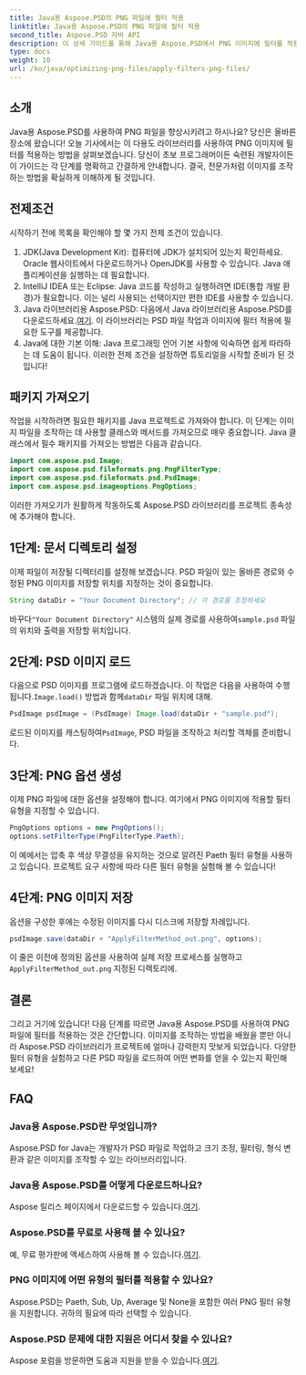 ```yaml
---
title: Java용 Aspose.PSD의 PNG 파일에 필터 적용
linktitle: Java용 Aspose.PSD의 PNG 파일에 필터 적용
second_title: Aspose.PSD 자바 API
description: 이 상세 가이드를 통해 Java용 Aspose.PSD에서 PNG 이미지에 필터를 적용하는 방법을 알아보세요. 놀라운 이미지 결과를 위한 간단한 단계.
type: docs
weight: 10
url: /ko/java/optimizing-png-files/apply-filters-png-files/
---
```

## 소개
Java용 Aspose.PSD를 사용하여 PNG 파일을 향상시키려고 하시나요? 당신은 올바른 장소에 왔습니다! 오늘 기사에서는 이 다용도 라이브러리를 사용하여 PNG 이미지에 필터를 적용하는 방법을 살펴보겠습니다. 당신이 초보 프로그래머이든 숙련된 개발자이든 이 가이드는 각 단계를 명확하고 간결하게 안내합니다. 결국, 전문가처럼 이미지를 조작하는 방법을 확실하게 이해하게 될 것입니다.
## 전제조건
시작하기 전에 목록을 확인해야 할 몇 가지 전제 조건이 있습니다.
1. JDK(Java Development Kit): 컴퓨터에 JDK가 설치되어 있는지 확인하세요. Oracle 웹사이트에서 다운로드하거나 OpenJDK를 사용할 수 있습니다. Java 애플리케이션을 실행하는 데 필요합니다.
2. IntelliJ IDEA 또는 Eclipse: Java 코드를 작성하고 실행하려면 IDE(통합 개발 환경)가 필요합니다. 이는 널리 사용되는 선택이지만 편한 IDE를 사용할 수 있습니다.
3.  Java 라이브러리용 Aspose.PSD: 다음에서 Java 라이브러리용 Aspose.PSD를 다운로드하세요.[여기](https://releases.aspose.com/psd/java/). 이 라이브러리는 PSD 파일 작업과 이미지에 필터 적용에 필요한 도구를 제공합니다.
4. Java에 대한 기본 이해: Java 프로그래밍 언어 기본 사항에 익숙하면 쉽게 따라하는 데 도움이 됩니다.
이러한 전제 조건을 설정하면 튜토리얼을 시작할 준비가 된 것입니다!
## 패키지 가져오기
작업을 시작하려면 필요한 패키지를 Java 프로젝트로 가져와야 합니다. 이 단계는 이미지 파일을 조작하는 데 사용할 클래스와 메서드를 가져오므로 매우 중요합니다.
Java 클래스에서 필수 패키지를 가져오는 방법은 다음과 같습니다.
```java
import com.aspose.psd.Image;
import com.aspose.psd.fileformats.png.PngFilterType;
import com.aspose.psd.fileformats.psd.PsdImage;
import com.aspose.psd.imageoptions.PngOptions;
```
이러한 가져오기가 원활하게 작동하도록 Aspose.PSD 라이브러리를 프로젝트 종속성에 추가해야 합니다.

## 1단계: 문서 디렉토리 설정
이제 파일이 저장될 디렉터리를 설정해 보겠습니다. PSD 파일이 있는 올바른 경로와 수정된 PNG 이미지를 저장할 위치를 지정하는 것이 중요합니다.
```java
String dataDir = "Your Document Directory"; // 이 경로를 조정하세요
```
 바꾸다`"Your Document Directory"` 시스템의 실제 경로를 사용하여`sample.psd` 파일의 위치와 출력을 저장할 위치입니다.
## 2단계: PSD 이미지 로드
 다음으로 PSD 이미지를 프로그램에 로드하겠습니다. 이 작업은 다음을 사용하여 수행됩니다.`Image.load()` 방법과 함께`dataDir` 파일 위치에 대해.
```java
PsdImage psdImage = (PsdImage) Image.load(dataDir + "sample.psd");
```
 로드된 이미지를 캐스팅하여`PsdImage`, PSD 파일을 조작하고 처리할 객체를 준비합니다. 
## 3단계: PNG 옵션 생성
이제 PNG 파일에 대한 옵션을 설정해야 합니다. 여기에서 PNG 이미지에 적용할 필터 유형을 지정할 수 있습니다.
```java
PngOptions options = new PngOptions();
options.setFilterType(PngFilterType.Paeth);
```
이 예에서는 압축 후 색상 무결성을 유지하는 것으로 알려진 Paeth 필터 유형을 사용하고 있습니다. 프로젝트 요구 사항에 따라 다른 필터 유형을 실험해 볼 수 있습니다!
## 4단계: PNG 이미지 저장
옵션을 구성한 후에는 수정된 이미지를 다시 디스크에 저장할 차례입니다.
```java
psdImage.save(dataDir + "ApplyFilterMethod_out.png", options);
```
 이 줄은 이전에 정의된 옵션을 사용하여 실제 저장 프로세스를 실행하고`ApplyFilterMethod_out.png` 지정된 디렉토리에.
## 결론
그리고 거기에 있습니다! 다음 단계를 따르면 Java용 Aspose.PSD를 사용하여 PNG 파일에 필터를 적용하는 것은 간단합니다. 이미지를 조작하는 방법을 배웠을 뿐만 아니라 Aspose.PSD 라이브러리가 프로젝트에 얼마나 강력한지 맛보게 되었습니다. 다양한 필터 유형을 실험하고 다른 PSD 파일을 로드하여 어떤 변화를 얻을 수 있는지 확인해 보세요!
## FAQ
### Java용 Aspose.PSD란 무엇입니까?  
Aspose.PSD for Java는 개발자가 PSD 파일로 작업하고 크기 조정, 필터링, 형식 변환과 같은 이미지를 조작할 수 있는 라이브러리입니다.
### Java용 Aspose.PSD를 어떻게 다운로드하나요?  
 Aspose 릴리스 페이지에서 다운로드할 수 있습니다.[여기](https://releases.aspose.com/psd/java/).
### Aspose.PSD를 무료로 사용해 볼 수 있나요?  
 예, 무료 평가판에 액세스하여 사용해 볼 수 있습니다.[여기](https://releases.aspose.com/).
### PNG 이미지에 어떤 유형의 필터를 적용할 수 있나요?  
Aspose.PSD는 Paeth, Sub, Up, Average 및 None을 포함한 여러 PNG 필터 유형을 지원합니다. 귀하의 필요에 따라 선택할 수 있습니다.
### Aspose.PSD 문제에 대한 지원은 어디서 찾을 수 있나요?  
 Aspose 포럼을 방문하면 도움과 지원을 받을 수 있습니다.[여기](https://forum.aspose.com/c/psd/34).